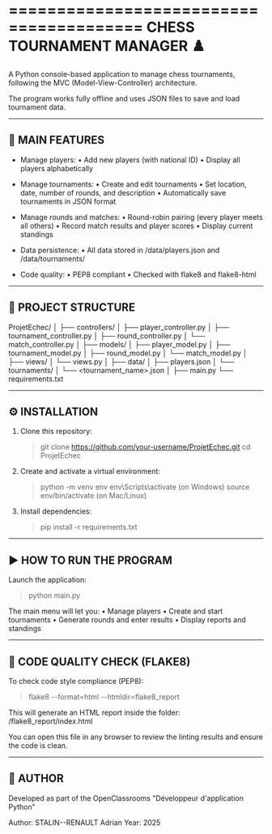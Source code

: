 ========================================
   CHESS TOURNAMENT MANAGER ♟️
========================================

A Python console-based application to manage chess tournaments, 
following the MVC (Model-View-Controller) architecture.

The program works fully offline and uses JSON files 
to save and load tournament data.


----------------------------------------
🚀 MAIN FEATURES
----------------------------------------

- Manage players:
  • Add new players (with national ID)
  • Display all players alphabetically

- Manage tournaments:
  • Create and edit tournaments
  • Set location, date, number of rounds, and description
  • Automatically save tournaments in JSON format

- Manage rounds and matches:
  • Round-robin pairing (every player meets all others)
  • Record match results and player scores
  • Display current standings

- Data persistence:
  • All data stored in /data/players.json and /data/tournaments/

- Code quality:
  • PEP8 compliant
  • Checked with flake8 and flake8-html


----------------------------------------
🧩 PROJECT STRUCTURE
----------------------------------------

ProjetEchec/
│
├── controllers/
│   ├── player_controller.py
│   ├── tournament_controller.py
│   ├── round_controller.py
│   └── match_controller.py
│
├── models/
│   ├── player_model.py
│   ├── tournament_model.py
│   ├── round_model.py
│   └── match_model.py
│
├── views/
│   └── views.py
│
├── data/
│   ├── players.json
│   └── tournaments/
│       └── <tournament_name>.json
│
├── main.py
└── requirements.txt


----------------------------------------
⚙️ INSTALLATION
----------------------------------------

1. Clone this repository:
   > git clone https://github.com/your-username/ProjetEchec.git
   > cd ProjetEchec

2. Create and activate a virtual environment:
   > python -m venv env
   > env\Scripts\activate     (on Windows)
   > source env/bin/activate  (on Mac/Linux)

3. Install dependencies:
   > pip install -r requirements.txt


----------------------------------------
▶️ HOW TO RUN THE PROGRAM
----------------------------------------

Launch the application:
   > python main.py

The main menu will let you:
   • Manage players
   • Create and start tournaments
   • Generate rounds and enter results
   • Display reports and standings


----------------------------------------
🧹 CODE QUALITY CHECK (FLAKE8)
----------------------------------------

To check code style compliance (PEP8):

   > flake8 --format=html --htmldir=flake8_report

This will generate an HTML report inside the folder:
   /flake8_report/index.html

You can open this file in any browser to review 
the linting results and ensure the code is clean.


----------------------------------------
📄 AUTHOR
----------------------------------------
Developed as part of the OpenClassrooms "Développeur d'application Python"

Author: STALIN--RENAULT Adrian
Year: 2025
